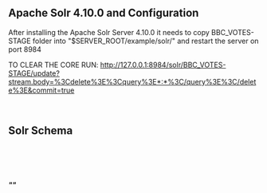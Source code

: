 <h2> Apache Solr 4.10.0 and Configuration </h2>

After installing the Apache Solr Server 4.10.0 it needs to copy BBC_VOTES-STAGE folder into  "$SERVER_ROOT/example/solr/" and restart the server on port 8984

TO CLEAR THE CORE RUN:
http://127.0.0.1:8984/solr/BBC_VOTES-STAGE/update?stream.body=%3Cdelete%3E%3Cquery%3E*:*%3C/query%3E%3C/delete%3E&commit=true

<br><h2>Solr Schema</h2>
  
<br><h5>    
    <br>"<field name="id" 						        type="string" 			  indexed="true"  stored="true" required="true" multiValued="false" />" 
    <br><field name="offerKey"          		type="string"         indexed="true"  stored="true"/>
<br>
    <br><field name="candidateId"          	type="string"         indexed="true"  stored="true"/>
    <br><field name="candidateName"         type="string"         indexed="true"  stored="true"/>
<br>
    <br><field name="authorId"             	 type="string"        indexed="true"  stored="true"/>
    <br><field name="authorDisplayName"      type="string"        indexed="true"  stored="true"/>
    <br><field name="dateCreated" 				   type="date" 			     indexed="true"  stored="true" default="NOW"   multiValued="false" />
</h5>
